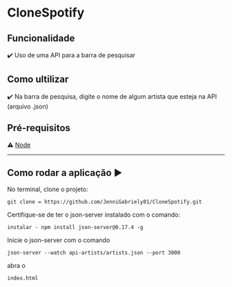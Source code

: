 ﻿# CloneSpotify



## Funcionalidade

:heavy_check_mark: Uso de uma API para a barra de pesquisar

## Como ultilizar

:heavy_check_mark: Na barra de pesquisa, digite o nome de algum artista que esteja na API (arquivo .json)

## Pré-requisitos

:warning: [Node](https://nodejs.org/en/download/)

<hr/>



## Como rodar a aplicação :arrow_forward:


No terminal, clone o projeto: 

```
git clone = https://github.com/JenniGabriely01/CloneSpotify.git

```
Certifique-se de ter o json-server instalado com o comando:
```
instalar - npm install json-server@0.17.4 -g
```

Inicie o json-server com o comando
```
json-server --watch api-artists/artists.json --port 3000
```

abra o
```
index.html

